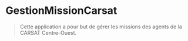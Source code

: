 # GestionMissionCarsat

> Cette application a pour but de gérer les missions des agents de la CARSAT Centre-Ouest.

